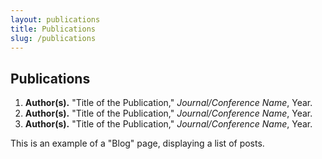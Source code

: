 ```yaml
---
layout: publications
title: Publications
slug: /publications
---
```


## Publications

1. **Author(s).** "Title of the Publication," *Journal/Conference Name*, Year.  
2. **Author(s).** "Title of the Publication," *Journal/Conference Name*, Year.  
3. **Author(s).** "Title of the Publication," *Journal/Conference Name*, Year.  

This is an example of a "Blog" page, displaying a list of posts.
<br />